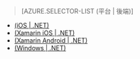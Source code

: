 ﻿> [AZURE.SELECTOR-LIST (平台 | 後端)]
- [(iOS | .NET)](../articles/app-service-mobile-dotnet-backend-ios-get-started-preview.md)
- [(Xamarin iOS | .NET)](../articles/app-service-mobile-dotnet-backend-xamarin-ios-get-started-preview.md)
- [(Xamarin Android | .NET)](../articles/app-service-mobile-dotnet-backend-xamarin-android-get-started-preview.md)
- [(Windows | .NET)](../articles/app-service-mobile-dotnet-backend-windows-store-dotnet-get-started-preview.md)

<!--HONumber=49-->
